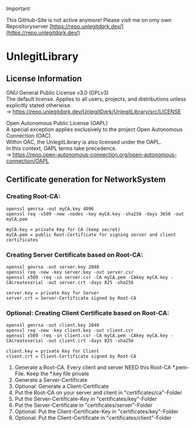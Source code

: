 > [!IMPORTANT]
> This GitHub-Site is not active anymore! Please visit me on omy own Repositoryserver [https://repo.unlegitdqrk.dev/](https://repo.unlegitdqrk.dev/)

# UnlegitLibrary

## License Information
GNU General Public License v3.0 (GPLv3)<br />
The default license. Applies to all users, projects, and distributions unless explicitly stated otherwise.<br />
→ https://repo.unlegitdqrk.dev/UnlegitDqrk/UnlegitLibrary/src/LICENSE

Open Autonomous Public License (OAPL)<br />
A special exception applies exclusively to the project Open Autonomous Connection (OAC).<br />
Within OAC, the UnlegitLibrary is also licensed under the OAPL.<br />
In this context, OAPL terms take precedence.<br />
→ https://repo.open-autonomous-connection.org/open-autonomous-connection/OAPL

## Certificate generation for NetworkSystem
### Creating Root-CA:
````
openssl genrsa -out myCA.key 4096
openssl req -x509 -new -nodes -key myCA.key -sha256 -days 3650 -out myCA.pem

myCA.key = private Key for CA (keep secret)
myCA.pem = public Root-Certificate for signing server and client certificates
````
### Creating Server Certificate based on Root-CA:
````
openssl genrsa -out server.key 2048
openssl req -new -key server.key -out server.csr
openssl x509 -req -in server.csr -CA myCA.pem -CAkey myCA.key -CAcreateserial -out server.crt -days 825 -sha256

server.key = private Key for Server
server.crt = Server-Certificate signed by Root-CA
````
### Optional: Creating Client Certificate based on Root-CA:
````
openssl genrsa -out client.key 2048
openssl req -new -key client.key -out client.csr
openssl x509 -req -in client.csr -CA myCA.pem -CAkey myCA.key -CAcreateserial -out client.crt -days 825 -sha256

client.key = private Key for Client
client.crt = Client-Certificate signed by Root-CA
````

1. Generate a Root-CA. Every client and server NEED this Root-CA *.pem-File. Keep the *.key file private<br />
2. Generate a Server-Certificate
3. Optional: Generate a Client-Certificate
4. Put the Root-CA on your server and client in "certificates/ca"-Folder
5. Put the Server-Certificate-Key in "certificates/key"-Folder
6. Put the Server-Certificate in "certificates/server"-Folder
7. Optional: Put the Client-Certificate-Key in "certificates/key"-Folder
8. Optional: Put the Client-Certificate in "certificates/client"-Folder
